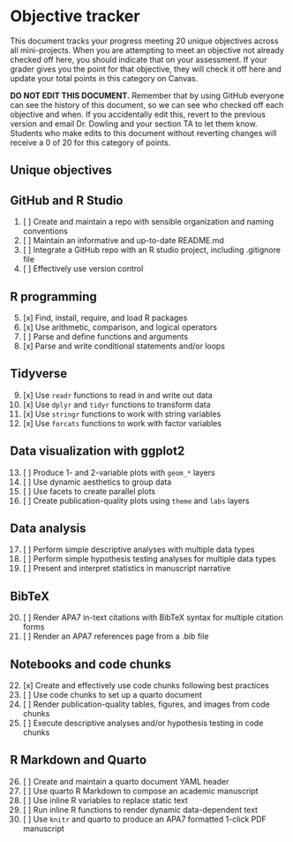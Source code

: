 # Objective tracker

This document tracks your progress meeting 20 unique objectives across all mini-projects. When you are attempting to meet an objective not already checked off here, you should indicate that on your assessment. If your grader gives you the point for that objective, they will check it off here and update your total points in this category on Canvas.

**DO NOT EDIT THIS DOCUMENT.** Remember that by using GitHub everyone can see the history of this document, so we can see who checked off each objective and when. If you accidentally edit this, revert to the previous version and email Dr. Dowling and your section TA to let them know. Students who make edits to this document without reverting changes will receive a 0 of 20 for this category of points.

## Unique objectives

## GitHub and R Studio

1.  [ ] Create and maintain a repo with sensible organization and naming conventions
2.  [ ] Maintain an informative and up-to-date README.md
3.  [ ] Integrate a GitHub repo with an R studio project, including .gitignore file
4.  [ ] Effectively use version control

## R programming

5.  [x] Find, install, require, and load R packages
6.  [x] Use arithmetic, comparison, and logical operators
7.  [ ] Parse and define functions and arguments
8.  [x] Parse and write conditional statements and/or loops

## Tidyverse

9.  [x] Use `readr` functions to read in and write out data
10. [x] Use `dplyr` and `tidyr` functions to transform data
11. [x] Use `stringr` functions to work with string variables
12. [x] Use `forcats` functions to work with factor variables

## Data visualization with ggplot2

13. [ ] Produce 1- and 2-variable plots with `geom_*` layers
14. [ ] Use dynamic aesthetics to group data
15. [ ] Use facets to create parallel plots
16. [ ] Create publication-quality plots using `theme` and `labs` layers

## Data analysis

17. [ ] Perform simple descriptive analyses with multiple data types
18. [ ] Perform simple hypothesis testing analyses for multiple data types
19. [ ] Present and interpret statistics in manuscript narrative

## BibTeX

20. [ ] Render APA7 in-text citations with BibTeX syntax for multiple citation forms
21. [ ] Render an APA7 references page from a .bib file

## Notebooks and code chunks

22. [x] Create and effectively use code chunks following best practices
23. [ ] Use code chunks to set up a quarto document
24. [ ] Render publication-quality tables, figures, and images from code chunks
25. [ ] Execute descriptive analyses and/or hypothesis testing in code chunks

## R Markdown and Quarto

26. [ ] Create and maintain a quarto document YAML header
27. [ ] Use quarto R Markdown to compose an academic manuscript
28. [ ] Use inline R variables to replace static text
29. [ ] Run inline R functions to render dynamic data-dependent text
30. [ ] Use `knitr` and quarto to produce an APA7 formatted 1-click PDF manuscript
